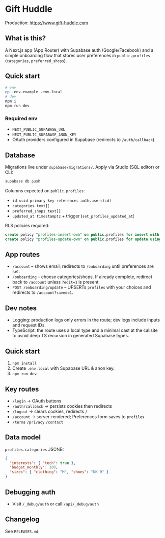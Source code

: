 # Gift Huddle

Production: https://www.gift-huddle.com

## What is this?
A Next.js app (App Router) with Supabase auth (Google/Facebook) and a simple onboarding flow that stores user preferences in `public.profiles` (`categories`, `preferred_shops`).

## Quick start
```bash
# env
cp .env.example .env.local
# dev
npm i
npm run dev
```

### Required env
- `NEXT_PUBLIC_SUPABASE_URL`
- `NEXT_PUBLIC_SUPABASE_ANON_KEY`
- OAuth providers configured in Supabase (redirects to `/auth/callback`).

## Database
Migrations live under `supabase/migrations/`. Apply via Studio (SQL editor) or CLI:
```bash
supabase db push
```

Columns expected on `public.profiles`:
- `id uuid primary key references auth.users(id)`
- `categories text[]`
- `preferred_shops text[]`
- `updated_at timestamptz` + trigger (`set_profiles_updated_at`)

RLS policies required:
```sql
create policy "profiles-insert-own" on public.profiles for insert with check (id = auth.uid());
create policy "profiles-update-own" on public.profiles for update using (id = auth.uid()) with check (id = auth.uid());
```

## App routes
- `/account` – shows email; redirects to `/onboarding` until preferences are set.
- `/onboarding` – choose categories/shops. If already complete, redirect back to `/account` unless `?edit=1` is present.
- `POST /onboarding/update` – UPSERTs `profiles` with your choices and redirects to `/account?saved=1`.

## Dev notes
- Logging: production logs only errors in the route; dev logs include inputs and request IDs.
- TypeScript: the route uses a local type and a minimal cast at the callsite to avoid deep TS recursion in generated Supabase types.

## Quick start
1. `npm install`
2. Create `.env.local` with Supabase URL & anon key.
3. `npm run dev`

## Key routes
- `/login` → OAuth buttons
- `/auth/callback` → persists cookies then redirects
- `/logout` → clears cookies, redirects `/`
- `/account` → server-rendered; Preferences form saves to `profiles`
- `/terms` `/privacy` `/contact`

## Data model
`profiles.categories` JSONB:
```json
{
  "interests": { "tech": true },
  "budget_monthly": 100,
  "sizes": { "clothing": "M", "shoes": "UK 9" }
}
```

## Debugging auth
- Visit `/_debug/auth` or call `/api/_debug/auth`

## Changelog
See `RELEASES.md`.
